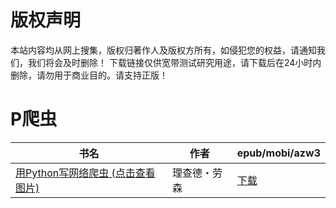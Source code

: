 # 版权声明

本站内容均从网上搜集，版权归著作人及版权方所有，如侵犯您的权益，请通知我们，我们将会及时删除！ 下载链接仅供宽带测试研究用途，请下载后在24小时内删除，请勿用于商业目的。请支持正版！

# P爬虫

| 书名 | 作者 | epub/mobi/azw3 |
| --- | --- | --- |
| [用Python写网络爬虫 (点击查看图片)](https://www.dushupai.com/attachment/2024/06/03/eb99eeb59aff4db9.jpg) | 理查德・劳森 | [下载](https://url89.ctfile.com/f/31084289-1357019827-2bfb81?p=8866) |
